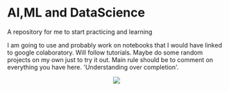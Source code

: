 # AI,ML and DataScience
A repository for me to start practicing and learning

I am going to use and probably work on notebooks that I would have linked to google colaboratory. Will follow tutorials.
Maybe do some random projects on my own just to try it out. 
Main rule should be to comment on everything you have here. 'Understanding over completion'.

<p align='center'>
  <img src='https://github.com/sanathNU/Some-Notebooks-and-Algos/blob/879d2a71db021a509216573063c536bd30aec6fb/Monk%20Robot.png?raw=true'>
</p>
